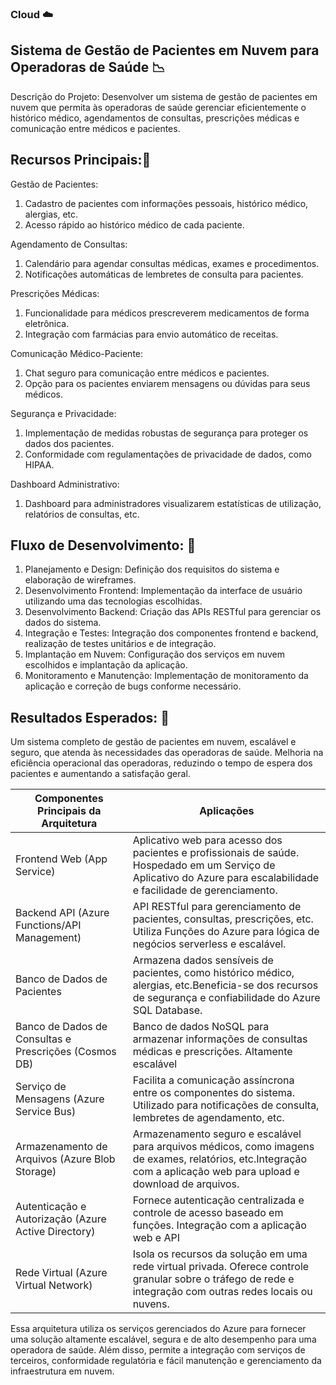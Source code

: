 ### Cloud ☁️  
## Sistema de Gestão de Pacientes em Nuvem para Operadoras de Saúde 📉 


Descrição do Projeto:
Desenvolver um sistema de gestão de pacientes em nuvem que permita às operadoras de saúde gerenciar eficientemente o histórico médico, agendamentos de consultas, prescrições médicas e comunicação entre médicos e pacientes.

## Recursos Principais:📜 

Gestão de Pacientes:
1. Cadastro de pacientes com informações pessoais, histórico médico, alergias, etc. 
2. Acesso rápido ao histórico médico de cada paciente.

Agendamento de Consultas:
1. Calendário para agendar consultas médicas, exames e procedimentos. 
2. Notificações automáticas de lembretes de consulta para pacientes.

Prescrições Médicas:
1. Funcionalidade para médicos prescreverem medicamentos de forma eletrônica. 
2. Integração com farmácias para envio automático de receitas.

Comunicação Médico-Paciente:
1. Chat seguro para comunicação entre médicos e pacientes.
2. Opção para os pacientes enviarem mensagens ou dúvidas para seus médicos.

Segurança e Privacidade:
1. Implementação de medidas robustas de segurança para proteger os dados dos pacientes.
2. Conformidade com regulamentações de privacidade de dados, como HIPAA.

Dashboard Administrativo:
1. Dashboard para administradores visualizarem estatísticas de utilização, relatórios de consultas, etc.

## Fluxo de Desenvolvimento: 📂 

1. Planejamento e Design: Definição dos requisitos do sistema e elaboração de wireframes.
2. Desenvolvimento Frontend: Implementação da interface de usuário utilizando uma das tecnologias escolhidas.
3. Desenvolvimento Backend: Criação das APIs RESTful para gerenciar os dados do sistema.
4. Integração e Testes: Integração dos componentes frontend e backend, realização de testes unitários e de integração.
5. Implantação em Nuvem: Configuração dos serviços em nuvem escolhidos e implantação da aplicação.
6. Monitoramento e Manutenção: Implementação de monitoramento da aplicação e correção de bugs conforme necessário.

## Resultados Esperados: 📌 
Um sistema completo de gestão de pacientes em nuvem, escalável e seguro, que atenda às necessidades das operadoras de saúde.
Melhoria na eficiência operacional das operadoras, reduzindo o tempo de espera dos pacientes e aumentando a satisfação geral.

|Componentes Principais da Arquitetura | Aplicações |
| -------------- | ------------------  |
| Frontend Web (App Service) | Aplicativo web para acesso dos pacientes e profissionais de saúde. Hospedado em um Serviço de Aplicativo do Azure para escalabilidade e facilidade de gerenciamento.|
|Backend API (Azure Functions/API Management) | API RESTful para gerenciamento de pacientes, consultas, prescrições, etc. Utiliza Funções do Azure para lógica de negócios serverless e escalável.|
|Banco de Dados de Pacientes | Armazena dados sensíveis de pacientes, como histórico médico, alergias, etc.Beneficia-se dos recursos de segurança e confiabilidade do Azure SQL Database.|
|Banco de Dados de Consultas e Prescrições (Cosmos DB) | Banco de dados NoSQL para armazenar informações de consultas médicas e prescrições. Altamente escalável|
|Serviço de Mensagens (Azure Service Bus) | Facilita a comunicação assíncrona entre os componentes do sistema. Utilizado para notificações de consulta, lembretes de agendamento, etc.|
|Armazenamento de Arquivos (Azure Blob Storage) | Armazenamento seguro e escalável para arquivos médicos, como imagens de exames, relatórios, etc.Integração com a aplicação web para upload e download de arquivos.|
|Autenticação e Autorização (Azure Active Directory) | Fornece autenticação centralizada e controle de acesso baseado em funções. Integração com a aplicação web e API|
|Rede Virtual (Azure Virtual Network) | Isola os recursos da solução em uma rede virtual privada. Oferece controle granular sobre o tráfego de rede e integração com outras redes locais ou nuvens.| 

Essa arquitetura utiliza os serviços gerenciados do Azure para fornecer uma solução altamente escalável, segura e de alto desempenho para uma operadora de saúde. Além disso, permite a integração com serviços de terceiros, conformidade regulatória e fácil manutenção e gerenciamento da infraestrutura em nuvem.






